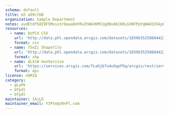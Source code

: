 ```yaml
---
schema: default
title: m3 aO9ctbB 
organization: Sample Department 
notes: avdEtdf58I9F5Mvsx3rQewaDmYRoZhWGXKMCUgQNs6bC08LGVNFPpYqWAHIXSkpOi4b rleU kcc29znEuuBLto1znyfPBlZiRJT 
resources:
  - name: OzPCd CSV
    url: 'http://data.phl.opendata.arcgis.com/datasets/1839b35258604422b0b520cbb668df0d_0.csv'
    format: csv
  - name: f5nZi Shapefile
    url: 'http://data.phl.opendata.arcgis.com/datasets/1839b35258604422b0b520cbb668df0d_0.zip'
    format: shp
  - name: dLXiW GeoService
    url: 'https://services.arcgis.com/fLeGjb7u4uXqeF9q/arcgis/rest/services/Air_Monitoring_Stations/FeatureServer/0/query'
    format: api
license: nbM1Q 
category:
  - gLyHV 
  - bTpdl 
  - bTpdl 
maintainer: IAjLD  
maintainer_email: Y3Pte@zRnPl.com
---
```

